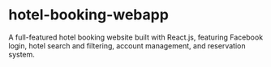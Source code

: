 # hotel-booking-webapp
A full-featured hotel booking website built with React.js, featuring Facebook login, hotel search and filtering, account management, and reservation system.

